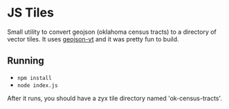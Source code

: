 # JS Tiles

Small utility to convert geojson (oklahoma census tracts) to a directory of vector tiles. It uses [geojson-vt](https://github.com/mapbox/geojson-vt) and it was pretty fun to build.

## Running

* `npm install`
* `node index.js`

After it runs, you should have a zyx tile directory named 'ok-census-tracts'.